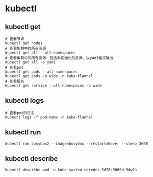 # kubectl

## kubectl get

```shell
# 查看节点
kubectl get nodes
# 查看集群中的所有资源
kubectl get all --all-namespaces
# 查看集群中的所有资源，包括未初始化的资源，以yaml格式输出
kubectl get all -o yaml
# 查看pod
kubectl get pods --all-namespaces
kubectl get pods -o wide -n kube-flannel
# 查看服务
kubectl get service --all-namespaces -o wide

```

## kubectl logs

```shell
# 查看pod的日志
kubectl logs -f pod-name -n kube-flannel
```

## kubectl run

```shell
kubectl run busybox2 --image=busybox --restart=Never --sleep 3600

```

## kubectl describe

```shell
kubectl describe pod -n kube-system coredns-5d78c9869d-9dw9h

```
